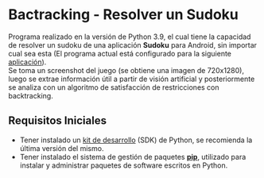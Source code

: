# Bactracking - Resolver un Sudoku
Programa realizado en la versión de Python 3.9, el cual tiene la capacidad de resolver un sudoku de una aplicación **Sudoku** para Android, sin importar cual sea esta (El programa actual está configurado para la siguiente [aplicación](https://play.google.com/store/apps/details?id=le.lenovo.sudoku)).<br/>
Se toma un screenshot del juego (se obtiene una imagen de 720x1280), luego se extrae información útil a partir de visión artificial y posteriormente se analiza con un algoritmo de satisfacción de restricciones con backtracking.

## Requisitos Iniciales
-  Tener instalado un [kit de desarrollo](https://www.python.org/downloads/) (SDK) de Python, se recomienda la última versión del mismo. 
-  Tener instalado el sistema de gestión de paquetes [**pip**](https://phoenixnap.com/kb/install-pip-windows), utilizado para instalar y administrar paquetes de software escritos en Python. 
